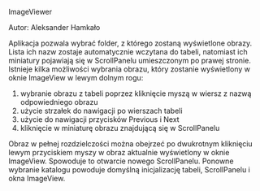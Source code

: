 ﻿ImageViewer

Autor: Aleksander Hamkało

Aplikacja pozwala wybrać folder, z którego zostaną wyświetlone obrazy. Lista ich nazw zostaje automatycznie wczytana do tabeli, natomiast ich miniatury pojawiają się w ScrollPanelu umieszczonym po prawej stronie. Istnieje kilka możliwości wybrania obrazu, który zostanie wyświetlony w oknie ImageView w lewym dolnym rogu:
1) wybranie obrazu z tabeli poprzez kliknięcie myszą w wiersz z nazwą odpowiedniego obrazu
2) użycie strzałek do nawigacji po wierszach tabeli
3) użycie do nawigacji przycisków Previous i Next
4) kliknięcie w miniaturę obrazu znajdującą się w ScrollPanelu

Obraz w pełnej rozdzielczości można obejrzeć po dwukrotnym kliknięciu lewym przyciskiem myszy w obraz aktualnie wyświetlony w oknie ImageView. Spowoduje to otwarcie nowego ScrollPanelu.
Ponowne wybranie katalogu powoduje domyślną inicjalizację tabeli, ScrollPanelu i okna ImageView.
